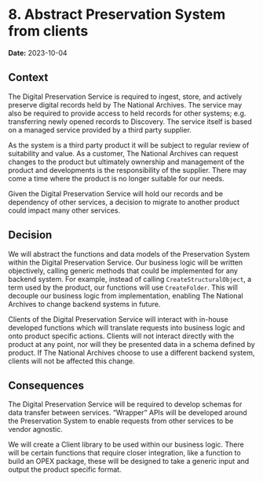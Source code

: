 # 8. Abstract Preservation System from clients

**Date:** 2023-10-04

## Context

The Digital Preservation Service is required to ingest, store, and actively preserve digital records held by The National Archives. The service may also be required to provide access to held records for other systems; e.g. transferring newly opened records to Discovery. The service itself is based on a managed service provided by a third party supplier.

As the system is a third party product it will be subject to regular review of suitability and value. As a customer, The National Archives can request changes to the product but ultimately ownership and management of the product and developments is the responsibility of the supplier. There may come a time where the product is no longer suitable for our needs.

Given the Digital Preservation Service will hold our records and be dependency of other services, a decision to migrate to another product could impact many other services.

## Decision

We will abstract the functions and data models of the Preservation System within the Digital Preservation Service. Our business logic will be written objectively, calling generic methods that could be implemented for any backend system. For example, instead of calling `CreateStructuralObject`, a term used by the product, our functions will use `CreateFolder`. This will decouple our business logic from implementation, enabling The National Archives to change backend systems in future.

Clients of the Digital Preservation Service will interact with in-house developed functions which will translate requests into business logic and onto product specific actions. Clients will not interact directly with the product at any point, nor will they be presented data in a schema defined by product. If The National Archives choose to use a different backend system, clients will not be affected this change.

## Consequences

The Digital Preservation Service will be required to develop schemas for data transfer between services. “Wrapper” APIs will be developed around the Preservation System to enable requests from other services to be vendor agnostic.

We will create a Client library to be used within our business logic. There will be certain functions that require closer integration, like a function to build an OPEX package, these will be designed to take a generic input and output the product specific format.
